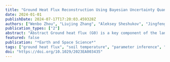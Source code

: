 ```yaml
---
title: "Ground Heat Flux Reconstruction Using Bayesian Uncertainty Quantification Machinery and Surrogate Modeling"
date: 2024-01-01
publishDate: 2024-07-17T17:20:03.459328Z
authors: ["Wenbo Zhou", "Liujing Zhang", "Aleksey Sheshukov", "Jingfeng Wang", "Modi Zhu", "Khachik Sargsyan", "Donghui Xu", "Desheng Liu", "Tianqi Zhang", "Valeriy Mazepa", "Alexandr Sokolov", "Victor Valdayskikh", "Valeriy Ivanov"]
publication_types: ["2"]
abstract: "Abstract Ground heat flux (G0) is a key component of the land-surface energy balance of high-latitude regions. Despite its crucial role in controlling permafrost degradation due to global warming, G0 is sparsely measured and not well represented in the outputs of global scale model simulation. In this study, an analytical heat transfer model is tested to reconstruct G0 across seasons using soil temperature series from field measurements, Global Climate Model, and climate reanalysis outputs. The probability density functions of ground heat flux and of model parameters are inferred using available G0 data (measured or modeled) for snow-free period as a reference. When observed G0 is not available, a numerical model is applied using estimates of surface heat flux (dependent on parameters) as the top boundary condition. These estimates (and thus the corresponding parameters) are verified by comparing the distributions of simulated and measured soil temperature at several depths. Aided by state-of-the-art uncertainty quantification methods, the developed G0 reconstruction approach provides novel means for assessing the probabilistic structure of the ground heat flux for regional permafrost change studies."
featured: false
publication: "*Earth and Space Science*"
tags: ["ground heat flux", "soil temperature", "parameter inference", "permafrost", "surrogate modeling"]
doi: "https://doi.org/10.1029/2023EA003435"
---
```


